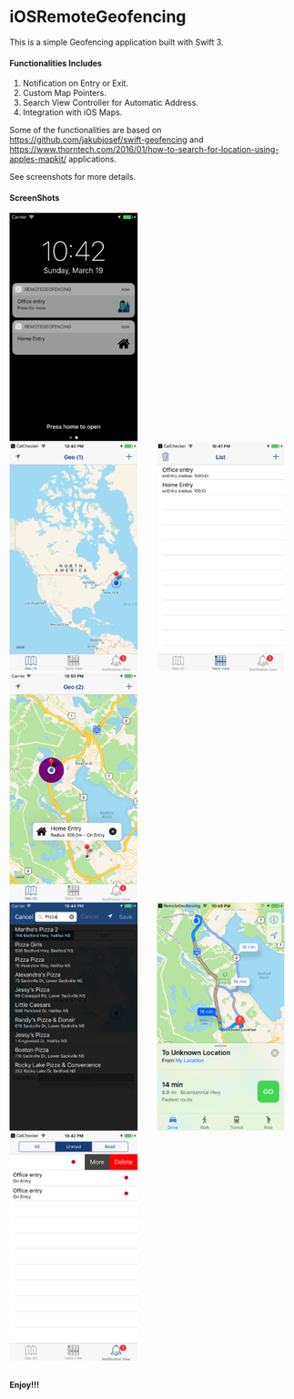 # iOSRemoteGeofencing

This is a simple Geofencing application built with Swift 3.

#### Functionalities Includes

1) Notification on Entry or Exit.
2) Custom Map Pointers.
3) Search View Controller for Automatic Address.
4) Integration with iOS Maps.


Some of the functionalities are based on https://github.com/jakubjosef/swift-geofencing and https://www.thorntech.com/2016/01/how-to-search-for-location-using-apples-mapkit/ applications.

See screenshots for more details.
#### ScreenShots
<div>
<img src="/images/notification.png?raw=true" height="400" alt="Locked Screen" style="margin-right: 30px">
<img src="/images/home.png?raw=true" height="400" alt="Home" style="margin-right: 30px">
<img src="/images/table.png?raw=true" height="400" alt="Table View Controller">
</div>
<div>
<img src="/images/pointer.png?raw=true" height="400" alt="Custom Pointer" style="margin-right: 30px">
<img src="/images/search.png?raw=true" height="400" alt="Search View Controller" style="margin-right: 30px">
<img src="/images/maps.png?raw=true" height="400" alt="Maps">
</div>
<div>
<img src="/images/notificationtable.png?raw=true" height="400" alt="Notification View Controller">
</div>
<br/>

**Enjoy!!!**




